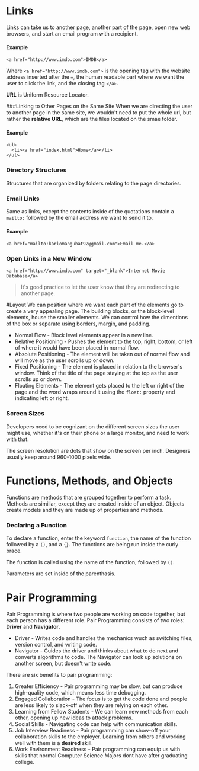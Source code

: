 # Links
Links can take us to another page, another part of the page, open new web browsers, and start an email program with a recipient.

#### Example
```
<a href="http://www.imdb.com">IMDB</a>
```
Where `<a href="http://www.imdb.com">` is the opening tag with the website address inserted after the `=`, the human readable part where we want the user to click the link, and the closing tag `</a>`.

**URL** is Uniform Resource Locator.

###Linking to Other Pages on the Same Site
When we are directing the user to another page in the same site, we wouldn't need to put the whole url, but rather the **relative URL**, which are the files located on the smae folder.

#### Example

```
<ul>
  <li><a href="index.html">Home</a></li>
</ul>
```

### Directory Structures
Structures that are organized by folders relating to the page directories.

### Email Links

Same as links, except the contents inside of the quotations contain a `mailto:` followed by the email address we want to send it to. 

#### Example

```
<a href="mailto:karlomangubat92@gmail.com">Email me.</a>
```

### Open Links in a New Window

```
<a href="http://www.imdb.com" target="_blank">Internet Movie Database</a>
```
> It's good practice to let the user know that they are redirecting to another page. 

#Layout
We can position where we want each part of the elements go to create a very appealing page. The building blocks, or the block-level elements, house the smaller elements. We can control how the dimentions of the box or separate using borders, margin, and padding.

* Normal Flow - Block level elements appear in a new line.
* Relative Positioning - Pushes the element to the top, right, bottom, or left of where it would have been placed in normal flow.
* Absolute Positioning - The element will be taken out of normal flow and will move as the user scrolls up or down.
* Fixed Positioning - The element is placed in relation to the browser's window.  Think of the title of the page staying at the top as the user scrolls up or down.
* Floating Elements - The element gets placed to the left or right of the page and the word wraps around it using the `float:` property and indicating left or right. 

### Screen Sizes
Developers need to be cognizant on the different screen sizes the user might use, whether it's on their phone or a large monitor, and need to work with that.

The screen resolution are dots that show on the screen per inch. Designers usually keep around 960-1000 pixels wide.

# Functions, Methods, and Objects
Functions are methods that are grouped together to perform a task. Methods are similiar, except they are created inside of an object. Objects create models and they are made up of properties and methods.

### Declaring a Function
To declare a function, enter the keyword `function`, the name of the function followed by a `()`, and a `{}`. The functions are being run inside the curly brace.

The function is called using the name of the function, followed by `()`.

Parameters are set inside of the parenthasis.

# Pair Programming

Pair Programming is where two people are working on code together, but each person has a different role. Pair Programming consists of two roles: **Driver** and **Navigator**. 
* Driver - Writes code and handles the mechanics wuch as switching files, version control, and writing code.
* Navigator - Guides the driver and thinks about what to do next and converts algorithms to code. The Navigator can look up solutions on another screen, but doesn't write code.

There are six benefits to pair programming:

1. Greater Efficiency - Pair programming may be slow, but can produce high-quality code, which means less time debugging.
2. Engaged Collaboration - The focus is to get the code done and people are less likely to slack-off when they are relying on each other.
3. Learning from Fellow Students - We can learn new methods from each other, opening up new ideas to attack problems.
4. Social Skills - Navigating code can help with communication skills.
5. Job Interview Readiness - Pair programming can show-off your collaboration skills to the employer. Learning from others and working well with them is a **desired** skill.
6. Work Environment Readiness - Pair programming can equip us with skills that normal Computer Science Majors dont have after graduating college.
